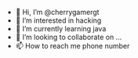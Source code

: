 - 👋 Hi, I’m @cherrygamergt
- 👀 I’m interested in hacking
- 🌱 I’m currently learning java
- 💞️ I’m looking to collaborate on ...
- 📫 How to reach me phone number

<!---
cherrygamergt/cherrygamergt is a ✨ special ✨ repository because its `README.md` (this file) appears on your GitHub profile.
You can click the Preview link to take a look at your changes.
--->
